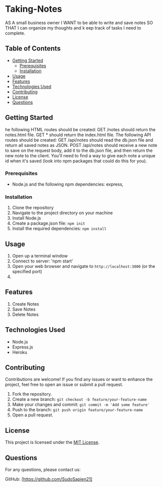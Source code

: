 # Taking-Notes


AS A small business owner 
I WANT to be able to write and save notes 
SO THAT I can organize my thoughts and k
eep track of tasks I need to complete. 

## Table of Contents
- [Getting Started](#getting-started)
  - [Prerequisites](#prerequisites)
  - [Installation](#installation)
- [Usage](#usage)
- [Features](#features)
- [Technologies Used](#technologies-used)
- [Contributing](#contributing)
- [License](#license)
- [Questions](#questions)

## Getting Started
he following HTML routes should be created:
GET /notes should return the notes.html file.
GET * should return the index.html file.
The following API routes should be created:
GET /api/notes should read the db.json file and return all saved notes as JSON.
POST /api/notes should receive a new note to save on the request body, add it to the db.json file, and then return the new note to the client. You'll need to find a way to give each note a unique id when it's saved (look into npm packages that could do this for you).

### Prerequisites
- Node.js and the following npm dependencies: express,  

### Installation
1. Clone the repository
2. Navigate to the project directory on your machine
3. Install Node.js
4. Create a package.json file: `npm init`
5. Install the required dependencies: `npm install`

## Usage
1. Open up a terminal window
2. Connect to server: 'npm start'
3. Open your web browser and navigate to `http://localhost:3000` (or the specified port)
4.

## Features
1. Create Notes
2. Save Notes
3. Delete Notes

## Technologies Used
- Node.js
- Express.js
- Heroku

## Contributing
Contributions are welcome! If you find any issues or want to enhance the project, feel free to open an issue or submit a pull request.

1. Fork the repository.
2. Create a new branch: `git checkout -b feature/your-feature-name`
3. Make your changes and commit: `git commit -m 'Add some feature'`
4. Push to the branch: `git push origin feature/your-feature-name`
5. Open a pull request.

## License
This project is licensed under the [MIT License](LICENSE).

## Questions
For any questions, please contact us:

GitHub: 
[https://github.com/SudoSapien21] 
